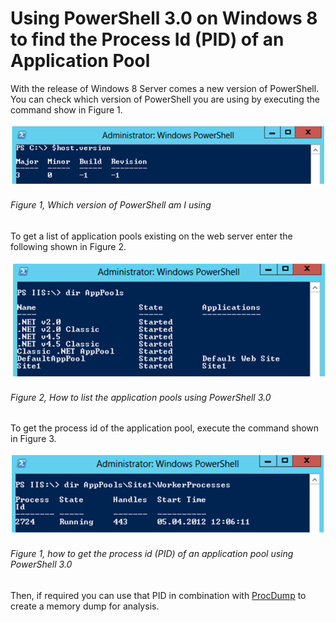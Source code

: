 # Using PowerShell 3.0 on Windows 8 to find the Process Id (PID) of an Application Pool

With the release of Windows 8 Server comes a new version of PowerShell.  You can check which version of PowerShell you are using by executing the command show in Figure 1.

![Which version of PowerShell am I using][FIGURE1]
###### Figure 1, Which version of PowerShell am I using

To get a list of application pools existing on the web server enter the following shown in Figure 2.

![How to list the application pools using PowerShell 3.0][FIGURE2]
###### Figure 2, How to list the application pools using PowerShell 3.0

To get the process id of the application pool, execute the command shown in Figure 3.

![how to get the process id (PID) of an application pool using PowerShell 3.0][FIGURE3]
###### Figure 1, how to get the process id (PID) of an application pool using PowerShell 3.0

Then, if required you can use that PID in combination with [ProcDump][LINK1] to create a memory dump for analysis.

[LINK1]: http://technet.microsoft.com/en-us/sysinternals/dd996900.aspx

[FIGURE1]: ../images/2012/msdn-0137.png "Figure 1, Which version of PowerShell am I using"
[FIGURE2]: ../images/2012/msdn-0138.png "Figure 2, How to list the application pools using PowerShell 3.0"
[FIGURE3]: ../images/2012/msdn-0139.png "Figure 3, how to get the process id (PID) of an application pool using PowerShell 3.0"
